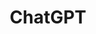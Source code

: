 ---
layout: page
title: ChatGPT
description: A simple ChatGPT API
img: assets/img/projects/ChatGPT_logo.png
importance: 3
category: work
redirect: http://chatgpt.dtftech.net
---